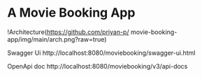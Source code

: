# A Movie Booking App

!Architecture(https://github.com/priyan-p/
movie-booking-app/img/main/arch.png?raw=true)

Swagger Ui http://localhost:8080/moviebooking/swagger-ui.html

OpenApi doc http://localhost:8080/moviebooking/v3/api-docs

